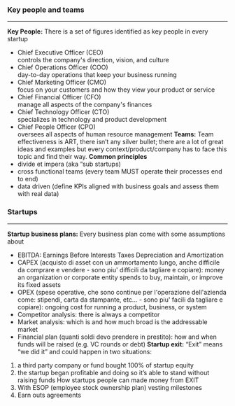 ### Key people and teams
---
**Key People:**
There is a set of figures identified as key people in every startup
- Chief Executive Officer (CEO)  
    controls the company's direction, vision, and culture
- Chief Operations Officer (COO)  
    day-to-day operations that keep your business running
- Chief Marketing Officer (CMO)  
    focus on your customers and how they view your product or service
- Chief Financial Officer (CFO)  
    manage all aspects of the company's finances
- Chief Technology Officer (CTO)  
    specializes in technology and product development
- Chief People Officer (CPO)  
    oversees all aspects of human resource management
**Teams:**
Team effectiveness is ART, there isn’t any silver bullet; there are a lot of great ideas and examples but every context/product/company has to face this topic and find their way.
**Common principles**
- divide et impera (aka “sub startups)
- cross functional teams (every team MUST operate their processes end to end)
- data driven (define KPIs aligned with business goals and assess them with real data)
### Startups
---
**Startup business plans:**
Every business plan come with some assumptions about
- EBITDA: Earnings Before Interests Taxes Depreciation and Amortization
- CAPEX (acquisto di asset con un ammortamento lungo, anche difficile da comprare e vendere - sono piu' difficili da tagliare e copiare): money an organization or corporate entity spends to buy, maintain, or improve its fixed assets
- OPEX (spese operative, che sono continue per l'operazione dell'azienda come: stipendi, carta da stampante, etc... - sono piu' facili da tagliare e copiare): ongoing cost for running a product, business, or system
- Competitor analysis: there is always a competitor
- Market analysis: which is and how much broad is the addressable market
- Financial plan (quanti soldi devo prendere in prestito): how and when funds will be raised (e.g. VC rounds or debt)
**Startup exit:**
“Exit” means “we did it” and could happen in two situations:
1. a third party company or fund bought 100% of startup equity
2. the startup began profitable and doing so it’s able to stand without raising funds
How startups people can made money from EXIT
1. With ESOP (employee stock ownership plan) vesting milestones
2. Earn outs agreements